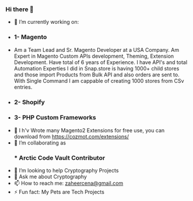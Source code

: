### Hi there 👋

<!--
**zaheercena/zaheercena** is a ✨ _special_ ✨ repository because its `README.md` (this file) appears on your GitHub profile.

Here are some ideas to get you started:
-->
- 🔭 I’m currently working on: 
- <h3>1- Magento </h3>
- Am a Team Lead and Sr. Magento Developer at a USA Company. Am Expert in Magento Custom APIs development, Theming, Extension Development. Have total of 6 years of Experience. I have API's and total Automation Experties I did in Snap.store is having 1000+ child stores and those import Products from Bulk API and also orders are sent to. With Single Command I am cappable of creating 1000 stores from CSv entries.
- <h3>2- Shopify </h3>
- <h3>3- PHP Custom Frameworks </h3>
- 🌱 I h'v Wrote many Magento2 Extensions for free use, you can download from https://cozmot.com/extensions/
- 👯 I’m collaborating as <h3>* Arctic Code Vault Contributor</h3>
- 🤔 I’m looking to help Cryptography Projects
- 💬 Ask me about Cryptography
- 📫 How to reach me: zaheercena@gmail.com
- ⚡ Fun fact: My Pets are Tech Projects
<!--<img src="https://cdn.shopify.com/s/files/1/0506/7780/9323/files/Cozmot_Inc_Trifold_Brochure-2.jpg?v=1612249574" alt="Cozmot.com" id="brochure" data-height-percentage="54" data-actual-width="1628" data-actual-height="1063">
<img src="https://cdn.shopify.com/s/files/1/0506/7780/9323/files/Cozmot_Inc_Trifold_Brochure-1.jpg?v=1612292082" alt="Cozmot.com" id="brochure" data-height-percentage="54" data-actual-width="1628" data-actual-height="1063">-->
